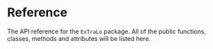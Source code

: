 # Reference

The API reference for the `ExTraLo` package. All of the public functions, classes, methods and attributes will be listed here.
